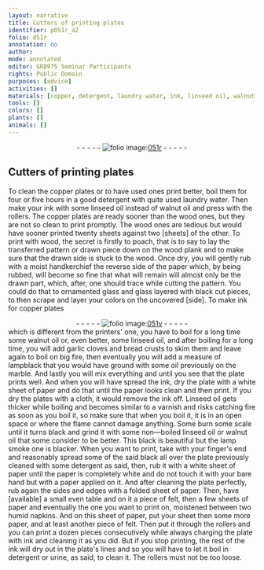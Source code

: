 ```yaml
---
layout: narrative
title: Cutters of printing plates
identifier: p051r_a2
folio: 051r
annotation: no
author:
mode: annotated
editor: GR8975 Seminar Participants
rights: Public Domain
purposes: [advice]
activities: []
materials: [copper, detergent, laundry water, ink, linseed oil, walnut oil, wood, handkerchief, paper, glass, black, colors, garlic, lampblack, oil, marble, cloth, Linseed oil, scale, lamp smoke, felt, napkins, urine]
tools: []
colors: []
plants: []
animals: []
---
```


 <div class="folio" align="center">- - - - - <a href="http://gallica.bnf.fr/ark:/12148/btv1b10500001g/f107.image" target="_blank"><img src="https://cu-mkp.github.io/GR8975-edition/assets/photo-icon.png" alt="folio image: " style="display:inline-block; margin-bottom:-3px;"/>051r</a> - - - - - </div>  

## Cutters of printing plates

 
To clean the <span class="material">copper</span> plates or to have used ones print better, boil them for four or five hours in a good <span class="material">detergent</span> with quite used <span class="material">laundry water</span>. Then make your <span class="material">ink</span> with some <span class="material">linseed oil</span> instead of <span class="material">walnut oil</span> and press with the rollers. The <span class="material">copper</span> plates are ready sooner than the <span class="material">wood</span> ones, but they are not so clean to print promptly. The <span class="material">wood</span> ones are tedious but would have sooner printed twenty sheets against two [sheets] of the other. To print with <span class="material">wood</span>, the secret is firstly to poach, that is to say to lay the transferred pattern or drawn piece down on the <span class="material">wood</span> plank and to make sure that the drawn side is stuck to the <span class="material">wood</span>. Once dry, you will gently rub with a moist <span class="material">handkerchief</span> the reverse side of the <span class="material">paper</span> which, by being rubbed, will become so fine that what will remain will almost only be the drawn part, which, after, one should trace while cutting the pattern. You could do that to ornamented <span class="material">glass</span> and <span class="material">glass</span> layered with <span class="material">black</span> cut pieces, to then scrape and layer your <span class="material">colors</span> on the uncovered [side]. To make <span class="material">ink</span> for <span class="material">copper</span> plates
 <div class="folio" align="center">- - - - - <a href="http://gallica.bnf.fr/ark:/12148/btv1b10500001g/f108.image" target="_blank"><img src="https://cu-mkp.github.io/GR8975-edition/assets/photo-icon.png" alt="folio image: " style="display:inline-block; margin-bottom:-3px;"/>051v</a> - - - - - </div> 
which is different from the printers' one, you have to boil for a long time some <span class="material">walnut oil</span> or, even better, some <span class="material">linseed oil</span>, and after boiling for a long time, you will add <span class="material">garlic</span> cloves and bread crusts to skim them and leave again to boil on big fire, then eventually you will add a measure of <span class="material">lampblack</span> that you would have ground with some <span class="material">oil</span> previously on the <span class="material">marble</span>. And lastly you will mix everything and until you see that the plate prints well. And when you will have spread the <span class="material">ink</span>, dry the plate with a white sheet of <span class="material">paper</span> and do that until the <span class="material">paper</span> looks clean and then print. If you dry the plates with a <span class="material">cloth</span>, it would remove the <span class="material">ink</span> off. <span class="material">Linseed oil</span> gets thicker while boiling and becomes similar to a varnish and risks catching fire as soon as you boil it, so make sure that when you boil it, it is in an open space or where the flame cannot damage anything. Some burn some <span class="material">scale</span> until it turns black and grind it with some non—boiled <span class="material">linseed oil</span> or <span class="material">walnut oil</span> that some consider to be better. This black is beautiful but the <span class="material">lamp smoke</span> one is blacker. When you want to print, take with your finger's end and reasonably spread some of the said <span class="material">black</span> all over the plate previously cleaned with some <span class="material">detergent</span> as said, then, rub it with a white sheet of <span class="material">paper</span> until the paper is completely white and do not touch it with your bare hand but with a <span class="material">paper</span> applied on it. And after cleaning the plate perfectly, rub again the sides and edges with a folded sheet of <span class="material">paper</span>. Then, have [available] a small even table and on it a piece of <span class="material">felt</span>, then a few sheets of <span class="material">paper</span> and eventually the one you want to print on, moistened between two humid <span class="material">napkins</span>. And on this sheet of <span class="material">paper</span>, put your sheet then some more <span class="material">paper</span>, and at least another piece of <span class="material">felt</span>. Then put it through the rollers and you can print a dozen pieces consecutively while always charging the plate with <span class="material">ink</span> and cleaning it as you did. But if you stop printing, the rest of the <span class="material">ink</span> will dry out in the plate's lines and so you will have to let it boil in <span class="material">detergent</span> or <span class="material">urine</span>, as said, to clean it. The rollers must not be too loose.
 